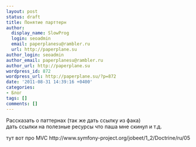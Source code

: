 ```yaml
---
layout: post
status: draft
title: Понятие парттерн
author:
  display_name: SlowProg
  login: seoadmin
  email: paperplanesu@rambler.ru
  url: http://paperplane.su
author_login: seoadmin
author_email: paperplanesu@rambler.ru
author_url: http://paperplane.su
wordpress_id: 872
wordpress_url: http://paperplane.su/?p=872
date: '2011-08-31 14:39:16 +0400'
categories:
- Блог
tags: []
comments: []
---
```

<p>Рассказать о паттернах (так же дать ссылку из фака)<br />
дать ссылки на полезные ресурсы что паша мне скинул и т.д.</p>
<p>тут вот про MVC http:&#47;&#47;www.symfony-project.org&#47;jobeet&#47;1_2&#47;Doctrine&#47;ru&#47;05</p>
